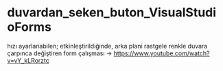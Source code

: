 # duvardan_seken_buton_VisualStudioForms
hızı ayarlanabilen; etkinleştirildiğinde, arka plani rastgele renkle duvara çarpınca değiştiren form çalışması
-> https://www.youtube.com/watch?v=vY_kLRorztc

